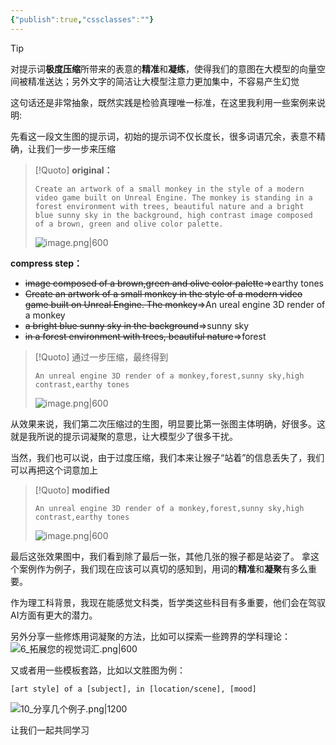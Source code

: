 ```yaml
---
{"publish":true,"cssclasses":""}
---
```


>[!tip]
>对提示词**极度压缩**所带来的表意的**精准**和**凝练**，使得我们的意图在大模型的向量空间被精准送达；另外文字的简洁让大模型注意力更加集中，不容易产生幻觉

这句话还是非常抽象，既然实践是检验真理唯一标准，在这里我利用一些案例来说明:

先看这一段文生图的提示词，初始的提示词不仅长度长，很多词语冗余，表意不精确，让我们一步一步来压缩
>[!Quoto] **original：**
>```
>Create an artwork of a small monkey in the style of a modern video game built on Unreal Engine. The monkey is standing in a forest environment with trees, beautiful nature and a bright blue sunny sky in the background, high contrast image composed of a brown, green and olive color palette.
>```
>
>![image.png|600](https://wifi-1308568485.cos.ap-nanjing.myqcloud.com/picture/20241028222301.png)

**compress step：**

- ~~image composed of a brown,green and olive color palette~~=>earthy tones
- ~~Create an artwork of a small monkey in the style of a modern video game built on Unreal Engine. The monkey~~=>An ureal engine 3D render of a monkey
- ~~a bright blue sunny sky in the background~~=>sunny sky
- ~~in a forest environment with trees, beautiful nature~~=>forest

>[!Quoto] 通过一步压缩，最终得到
>```
>An unreal engine 3D render of a monkey,forest,sunny sky,high contrast,earthy tones
>```
>![image.png|600](https://wifi-1308568485.cos.ap-nanjing.myqcloud.com/picture/20241028223727.png)
>

从效果来说，我们第二次压缩过的生图，明显要比第一张图主体明确，好很多。这就是我所说的提示词凝聚的意思，让大模型少了很多干扰。

当然，我们也可以说，由于过度压缩，我们本来让猴子“站着”的信息丢失了，我们可以再把这个词意加上

>[!Quoto] **modified**
>```
>An unreal engine 3D render of a monkey,forest,sunny sky,high contrast,earthy tones
>```
>![image.png|600](https://wifi-1308568485.cos.ap-nanjing.myqcloud.com/picture/20241028225152.png)

最后这张效果图中，我们看到除了最后一张，其他几张的猴子都是站姿了。
拿这个案例作为例子，我们现在应该可以真切的感知到，用词的**精准**和**凝聚**有多么重要。

作为理工科背景，我现在能感觉文科类，哲学类这些科目有多重要，他们会在驾驭AI方面有更大的潜力。

另外分享一些修炼用词凝聚的方法，比如可以探索一些跨界的学科理论：
![6_拓展您的视觉词汇.png|600](https://wifi-1308568485.cos.ap-nanjing.myqcloud.com/picture/6_%25E6%258B%2593%25E5%25B1%2595%25E6%2582%25A8%25E7%259A%2584%25E8%25A7%2586%25E8%25A7%2589%25E8%25AF%258D%25E6%25B1%2587.png)

又或者用一些模板套路，比如以文胜图为例：

```
[art style] of a [subject], in [location/scene], [mood]
```

![10_分享几个例子.png|1200](https://wifi-1308568485.cos.ap-nanjing.myqcloud.com/picture/10_%E5%88%86%E4%BA%AB%E5%87%A0%E4%B8%AA%E4%BE%8B%E5%AD%90.png)

让我们一起共同学习